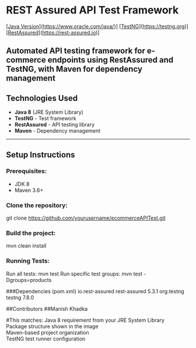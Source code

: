 # REST Assured API Test Framework
[[Java Version](https://img.shields.io/badge/Java-8-blue.svg)](https://www.oracle.com/java/)]
[[TestNG](https://img.shields.io/badge/TestNG-7.8.0-red.svg)](https://testng.org)]
[[RestAssured](https://img.shields.io/badge/RestAssured-5.3.1-green.svg)](https://rest-assured.io)]

Automated API testing framework for e-commerce endpoints using **RestAssured** and **TestNG**, with Maven for dependency management
---

## Technologies Used
- **Java 8** (JRE System Library)
- **TestNG** - Test framework
- **RestAssured** - API testing library
- **Maven** - Dependency management

---

## Setup Instructions
### Prerequisites:
- JDK 8
- Maven 3.6+

### Clone the repository:
git clone https://github.com/yourusername/ecommerceAPITest.git

### Build the project:
mvn clean install

### Running Tests:
Run all tests: mvn test
Run specific test groups: mvn test -Dgroups=products

###Dependencies (pom.xml) 
<dependencies>
    <dependency>
        <groupId>io.rest-assured</groupId>
        <artifactId>rest-assured</artifactId>
        <version>5.3.1</version>
    </dependency>
    <dependency>
        <groupId>org.testng</groupId>
        <artifactId>testng</artifactId>
        <version>7.8.0</version>
    </dependency>
</dependencies>


##Contributors 
##Manish Khadka


#This matches:
Java 8 requirement from your JRE System Library  
Package structure shown in the image  
Maven-based project organization  
TestNG test runner configuration
